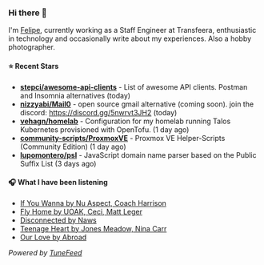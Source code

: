 ### Hi there 👋

I'm [Felipe](https://felipevm.com), currently working as a Staff Engineer at Transfeera, enthusiastic in technology and occasionally write about my experiences. Also a hobby photographer.

#### ⭐ Recent Stars
- **[stepci/awesome-api-clients](https://github.com/stepci/awesome-api-clients)** - List of awesome API clients. Postman and Insomnia alternatives (today)
- **[nizzyabi/Mail0](https://github.com/nizzyabi/Mail0)** - open source gmail alternative (coming soon). join the discord: https://discord.gg/5nwrvt3JH2 (today)
- **[vehagn/homelab](https://github.com/vehagn/homelab)** - Configuration for my homelab running Talos Kubernetes provisioned with OpenTofu. (1 day ago)
- **[community-scripts/ProxmoxVE](https://github.com/community-scripts/ProxmoxVE)** - Proxmox VE Helper-Scripts (Community Edition)  (1 day ago)
- **[lupomontero/psl](https://github.com/lupomontero/psl)** - JavaScript domain name parser based on the Public Suffix List (3 days ago)

#### 🎧 What I have been listening
- [If You Wanna by Nu Aspect, Coach Harrison](https://open.spotify.com/track/3U8zXNz1x6QRo8N6KYv9ZR)
- [Fly Home by UOAK, Ceci, Matt Leger](https://open.spotify.com/track/56uvUDBTcVXAlkIdcEG4Ec)
- [Disconnected by Naws](https://open.spotify.com/track/38eLdh3v9ABbWh05ndzVpF)
- [Teenage Heart by Jones Meadow, Nina Carr](https://open.spotify.com/track/1AcKqjwbrS8Kb5olxiOx4a)
- [Our Love by Abroad](https://open.spotify.com/track/5OsteYAkta5T6mfLEdJ4NQ)

_Powered by [TuneFeed](https://tunefeed.app?ref=github.com)_
